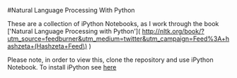 #Natural Language Processing With Python

These are a collection of iPython Notebooks, as I work through the book ['Natural Language Processing with Python']( http://nltk.org/book/?utm_source=feedburner&utm_medium=twitter&utm_campaign=Feed%3A+hashzeta+(Hashzeta+Feed\) )

Please note, in order to view this, clone the repository and use iPython Notebook. To install iPython see [here](http://ipython.org/install.html)
